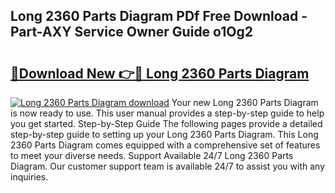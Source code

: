 ## Long 2360 Parts Diagram PDf Free Download - Part-AXY Service Owner Guide o1Og2

# <h2><a href="http://dfn12wp.blite.top/?on=Long+2360+Parts+Diagram">🔗Download New 👉🔴 Long 2360 Parts Diagram</a></h2>

[![Long 2360 Parts Diagram download](https://i.imgur.com/lujVjoI.png)](http://dfn12wp.blite.top/?on=Long+2360+Parts+Diagram)
Your new Long 2360 Parts Diagram is now ready to use. This user manual provides a step-by-step guide to help you get started. Step-by-Step Guide The following pages provide a detailed step-by-step guide to setting up your Long 2360 Parts Diagram. This Long 2360 Parts Diagram comes equipped with a comprehensive set of features to meet your diverse needs. Support Available 24/7 Long 2360 Parts Diagram. Our customer support team is available 24/7 to assist you with any inquiries.
